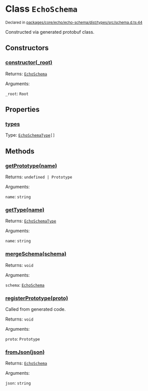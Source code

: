# Class `EchoSchema`
<sub>Declared in [packages/core/echo/echo-schema/dist/types/src/schema.d.ts:44]()</sub>


Constructed via generated protobuf class.


## Constructors
### [constructor(_root)]()



Returns: <code>[EchoSchema](/api/@dxos/client/classes/EchoSchema)</code>

Arguments: 

`_root`: <code>Root</code>


## Properties
### [types]()
Type: <code>[EchoSchemaType](/api/@dxos/client/classes/EchoSchemaType)[]</code>


## Methods
### [getPrototype(name)]()



Returns: <code>undefined | Prototype</code>

Arguments: 

`name`: <code>string</code>

### [getType(name)]()



Returns: <code>[EchoSchemaType](/api/@dxos/client/classes/EchoSchemaType)</code>

Arguments: 

`name`: <code>string</code>

### [mergeSchema(schema)]()



Returns: <code>void</code>

Arguments: 

`schema`: <code>[EchoSchema](/api/@dxos/client/classes/EchoSchema)</code>

### [registerPrototype(proto)]()



Called from generated code.


Returns: <code>void</code>

Arguments: 

`proto`: <code>Prototype</code>

### [fromJson(json)]()



Returns: <code>[EchoSchema](/api/@dxos/client/classes/EchoSchema)</code>

Arguments: 

`json`: <code>string</code>
